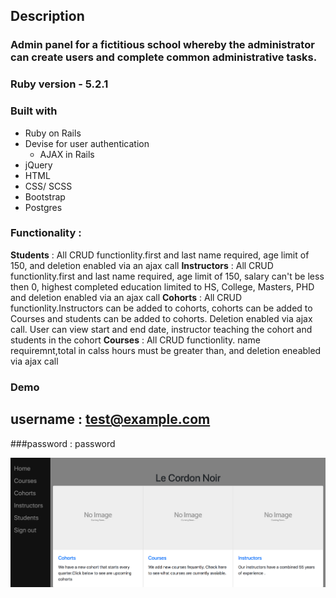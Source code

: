 ## Description

### Admin panel for a fictitious school whereby the administrator can create users and complete common administrative tasks.




### Ruby version -  5.2.1


### Built with
  * Ruby on Rails
  * Devise for user authentication
    * AJAX in Rails
  * jQuery 
  * HTML
  * CSS/ SCSS
  * Bootstrap
  * Postgres

### Functionality :
 **Students** :  All CRUD functionlity.first and last name required, age limit of 150, and deletion enabled via an ajax call
 **Instructors** :  All CRUD functionlity.first and last name required, age limit of 150, salary can't be less then 0, highest completed education limited to HS, College, Masters, PHD and deletion enabled via an ajax call
**Cohorts** : All CRUD functionlity.Instructors can be added to cohorts, cohorts can be added to Courses and students can be added to cohorts. Deletion enabled via ajax call. User can view start and end date, instructor teaching the cohort and students in the cohort
**Courses** : All CRUD functionlity. name requiremnt,total in calss hours must be greater than, and deletion eneabled via ajax call



### Demo 
 ## username : test@example.com
 ###password : password

![Alt text](admin-panel-screenshot.png)
